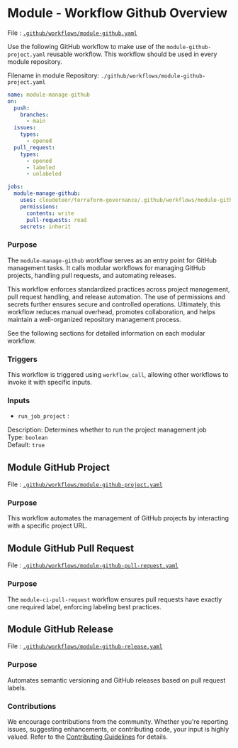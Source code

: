 # Module - Workflow Github Overview

File : [`.github/workflows/module-github.yaml`](https://github.com/cloudeteer/terraform-governance/blob/main/.github/workflows/module-github.yaml)

Use the following GitHub workflow to make use of the `module-github-project.yaml` reusable workflow. This workflow should be used in every module repository.

Filename in module Repository: `./github/workflows/module-github-project.yaml`

```yaml
name: module-manage-github
on:
  push:
    branches:
      - main
  issues:
    types:
      - opened
  pull_request:
    types:
      - opened
      - labeled
      - unlabeled

jobs:
  module-manage-github:
    uses: cloudeteer/terraform-governance/.github/workflows/module-github.yaml@main
    permissions:
      contents: write
      pull-requests: read
    secrets: inherit
```

### Purpose

The `module-manage-github` workflow serves as an entry point for GitHub management tasks. It calls modular workflows for managing GitHub projects, handling pull requests, and automating releases.

This workflow enforces standardized practices across project management, pull request handling, and release automation. The use of permissions and secrets further ensures secure and controlled operations. Ultimately, this workflow reduces manual overhead, promotes collaboration, and helps maintain a well-organized repository management process.

See the following sections for detailed information on each modular workflow.

### Triggers

This workflow is triggered using `workflow_call`, allowing other workflows to invoke it with specific inputs.

### Inputs

- `run_job_project` :

Description: Determines whether to run the project management job  
Type: `boolean`  
Default: `true`

## Module GitHub Project

File : [`.github/workflows/module-github-project.yaml`](https://github.com/cloudeteer/terraform-governance/blob/main/.github/workflows/module-github-project.yaml)

### Purpose

This workflow automates the management of GitHub projects by interacting with a specific project URL.

## Module GitHub Pull Request

File : [`.github/workflows/module-github-pull-request.yaml`](https://github.com/cloudeteer/terraform-governance/blob/main/.github/workflows/module-github-pull-request.yaml)

### Purpose

The `module-ci-pull-request` workflow ensures pull requests have exactly one required label, enforcing labeling best practices.

## Module GitHub Release

File : [`.github/workflows/module-github-release.yaml`](https://github.com/cloudeteer/terraform-governance/blob/main/.github/workflows/module-github-release.yaml)

### Purpose

Automates semantic versioning and GitHub releases based on pull request labels.

### Contributions

We encourage contributions from the community. Whether you're reporting issues, suggesting enhancements, or contributing code, your input is highly valued. Refer to the [Contributing Guidelines](https://github.com/cloudeteer/terraform-governance/blob/main/.github/workflows/module-github-release.yaml) for details.
